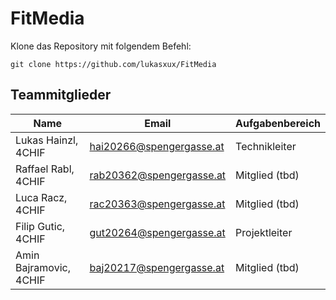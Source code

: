 # FitMedia

Klone das Repository mit folgendem Befehl:

```
git clone https://github.com/lukasxux/FitMedia
```

## Teammitglieder

| Name                    | Email                    | Aufgabenbereich                                                      |
| ----------------------- | ------------------------ | -------------------------------------------------------------------- |
| Lukas Hainzl,	    4CHIF | hai20266@spengergasse.at | Technikleiter |
| Raffael Rabl,     4CHIF | rab20362@spengergasse.at | Mitglied (tbd)  |
| Luca Racz,        4CHIF | rac20363@spengergasse.at | Mitglied (tbd) |
| Filip Gutic,      4CHIF | gut20264@spengergasse.at | Projektleiter |
| Amin Bajramovic,  4CHIF | baj20217@spengergasse.at | Mitglied (tbd) |


